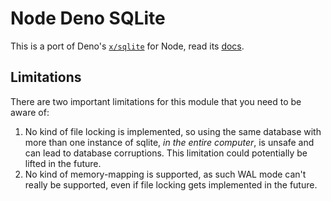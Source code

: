 # Node Deno SQLite

This is a port of Deno's [`x/sqlite`](https://github.com/dyedgreen/deno-sqlite) for Node, read its [docs](https://deno.land/x/sqlite@v3.7.3/mod.ts).

## Limitations

There are two important limitations for this module that you need to be aware of:

1. No kind of file locking is implemented, so using the same database with more than one instance of sqlite, _in the entire computer_, is unsafe and can lead to database corruptions. This limitation could potentially be lifted in the future.
2. No kind of memory-mapping is supported, as such WAL mode can't really be supported, even if file locking gets implemented in the future.
